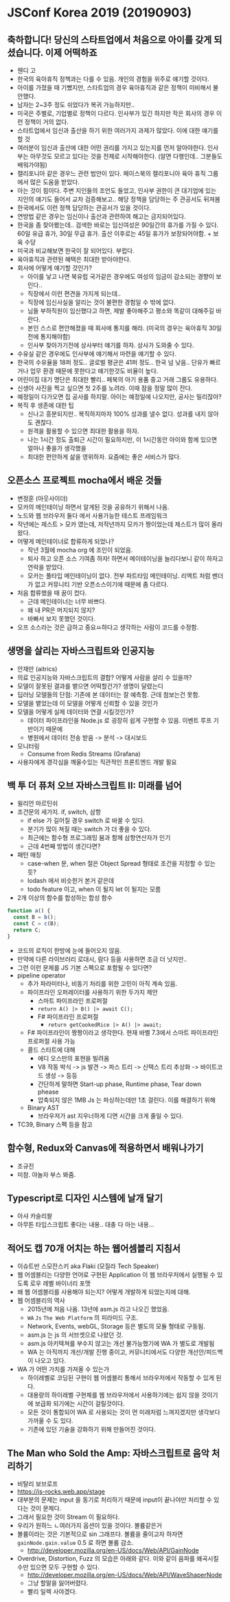 # JSConf Korea 2019 (20190903)

## 축하합니다! 당신의 스타트업에서 처음으로 아이를 갖게 되셨습니다. 이제 어떡하죠

- 웬디 고
- 한국의 육아휴직 정책과는 다를 수 있음. 개인의 경험을 위주로 얘기할 것이다.
- 아이를 가졌을 때 기뻤지만, 스타트업의 경우 육아휴직과 같은 정책이 미비해서 불안했다.
- 남자는 2~3주 정도 쉬었다가 복귀 가능하지만..
- 미국은 주별로, 기업별로 정책이 다르다. 인사부가 있긴 하지만 작은 회사의 경우 이런 정책이 거의 없다.
- 스타트업에서 임신과 출산을 하기 위한 여러가지 과제가 많았다. 이에 대한 얘기를 할 것
- 여러분이 임신과 출산에 대한 어떤 권리를 가지고 있는지를 먼저 알아야한다. 인사부는 아무것도 모르고 있다는 것을 전제로 시작해야한다. (알면 다행인데.. 그분들도 배워가야됨)
- 캘리포니아 같은 경우느 관련 법안이 있다. 페이스북의 캘리포니아 육아 휴직 그룹에서 많은 도움을 받았다.
- 아는 것이 힘이다. 주변 지인들의 조언도 들었고, 인사부 권한이 큰 대기업에 있는 지인의 얘기도 들어서 교차 검증해보고.. 해당 정책을 담당하는 주 관공서도 뒤져봄
- 한국에서도 이런 정책 담당하는 관공서가 있을 것이다.
- 연방법 같은 경우는 임신이나 출산과 관련하여 해고는 금지되어있다.
- 한국을 좀 찾아봤는데.. 검색한 바로는 임신여성은 90일간의 휴가를 가질 수 있다. 60일 유급 휴가, 30일 무급 휴가. 출산 이후로는 45일 휴가가 보장되어야함. + 보육 수당
- 미국과 비교해보면 한국이 잘 되어있다. 부럽다.
- 육아휴직과 관련된 혜택은 최대한 받아야한다.
- 회사에 어떻게 얘기할 것인가?
  - 아이를 낳고 나면 북유럽 국가같은 경우에도 여성의 임금이 감소되는 경향이 보인다..
  - 직장에서 이런 편견을 가지게 되는데..
  - 직장에 임신사실을 알리는 것이 불편한 경험일 수 밖에 없다.
  - 님들 부하직원이 임신했다고 하면, 제발 좋아해주고  평소와 똑같이 대해주길 바란다.
  - 본인 스스로 편안해졌을 때 회사에 통지를 해라. (미국의 경우는 육아휴직 30일 전에 통지해야함)
  - 인사부 찾아가기전에 상사부터 얘기를 하자. 상사가 도와줄 수 있다.
- 수유실 같은 경우에도 인사부에 얘기해서 마련을 얘기할 수 있다.
- 한국의 수유율을 18퍼 정도.. 글로벌 평균은 41퍼 정도.. 한국 넘 낮음.. 단유가 빠르거나 업무 환경 때문에 못한다고 얘기한것도 비율이 높다.
- 어린이집 대기 명단은 최대한 빨리.. 페북의 아기 용품 중고 거래 그룹도 유용하다.
- 신생아 사진을 찍고 싶으면 첫 2주를 노려라. 이때 잠을 정말 많이 잔다.
- 예정일이 다가오면 집 공사를 하지말. 아이는 예정일에 나오지만, 공사는 밀리잖아?
- 복직 후 생존에 대한 팁
  - 신나고 흥분되지만.. 복직하지마자 100% 성과를 낼수 없다. 성과를 내지 않아도 괜찮다.
  - 원격을 활용할 수 있으면 최대한 활용을 하자.
  - 나는 1시간 정도 출퇴근 시간이 필요하지만, 이 1시간동안 아이와 함께 있으면 얼마나 좋을가 생각했을
  - 최대한 편안하게 삶을 영위하자. 요즘에는 좋은 서비스가 많다.

## 오픈소스 프로젝트 mocha에서 배운 것들

- 변정훈 (아웃사이더)
- 모카의 메인테이닝 하면서 알게된 것을 공유하기 위해서 나옴.
- 노드와 웹 브라우저 둘다 에서 사용가능한 테스트 프레임워크
- 작년에는 제스트 > 모카 였는데, 저작년까지 모카가 짱이었는데 제스트가 많이 올라왔다.
- 어떻게 메인테이너로 합류하게 되었나?
  - 작년 3월에 mocha org 에 조인이 되었음.
  - 퇴사 하고 오픈 소스 기여좀 하자! 하면서 메이테이닝을 늘리다보니 같이 하자고 연락을 받았다.
  - 모카는 풀타입 메인테이닝이 없다. 전부 파트타임 메인테이닝. 리액트 처럼 벤더가 없고 커뮤니티 기반 오픈소스이기에 때문에 좀 다르다.
- 처음 합류했을 때 꿈이 컸다.
  - 근데 메인테이너는 너무 바쁘다.
  - 왜 내 PR은 머지되지 않지?
  - 바빠서 보지 못했던 것이다. 
- 오프 소스라는 것은 급하고 중요ㅛ하다고 생각하는 사람이 코드를 수정함.


## 생명을 살리는 자바스크립트와 인공지능

- 안재만 (aitrics)
- 의료 인공지능와 자바스크립트의 결합? 어떻게 사람을 살리 수 있을까?
- 모델이 잘못된 결과를 뱉으면 어떡할건가? 생명이 달렸는디
- 딥러닝 모델들의 단점: 기존에 본 데이터는 잘 예측함. 근데 첨보는건 못함.
- 모델을 뱉었는데 이 모델을 어떻게 신뢰할 수 있을 것인가
- 모델을 어떻게 실제 데이터와 연결 시킬것인가?
  - 데이터 파이프라인을 Node.js 로 굉장히 쉽게 구현할 수 있음. 이벤트 루프 기반이기 때문에
  - 병원에서 데이터 전송 받음 -> 분석 -> 대시보드
- 모니터링
  - Consume from Redis Streams (Grafana)  
- 사용자에게 경각심을 깨울수있는 직관적인 프론트엔드 개발 필요



## 백 투 더 퓨처 오브 자바스크립트 II: 미래를 넘어

- 윌리언 마르틴쉬
- 조건문의 세가지. if, switch, 삼항
  - if else 가 길어질 경우 switch 로 바꿀 수 있다.
  - 분기가 많이 쳐질 때는 switch 가 더 좋을 수 있다.
  - 최근에는 함수형 프로그래밍 붐과 함께 삼항연산자가 인기
  - 근데 4번째 방법이 생긴다면?
- 패턴 매칭
  - case-when 문, when 절은 Object Spread 형태로 조건을 지정할 수 있는 듯?
  - lodash 에서 비슷한거 본거 같은데
  - todo feature 이고, when 이 될지 let 이 될지는 모름
- 2개 이상의 함수를 합성하는 합성 함수
```javascript
function a() {
  const B = b();
  const C = c(B);
  return C;
}
```
- 코드의 로직이 한방에 눈에 들어오지 않음.
- 만약에 다른 라이브러리 로대시, 람다 등을 사용하면 조금 더 낫지만..
- 그런 이런 문제를 JS 기본 스펙으로 포함될 수 있다면?
- pipeline operator
  - 추가 파라미터나, 비동기 처리를 위한 고민이 아직 계속 있음.
  - 파이프라인 오퍼레이터를 사용하기 위한 두가지 제안 
    - 스마트 파이프라인 프로퍼절
     -  `return A() |> B() |> await C();`
    - F# 파이프라인 프로퍼절
      -  `return getCookedRice |> A() |> await;`
  - F# 파이프라인이 짱짱이라고 생각한다. 현재 바벨 7.3에서 스마트 파이프라인 프로퍼절 사용 가능
  - 콜드 스타트에 대해
    - 에디 오스만의 표현을 빌려옴
    - V8 작동 박식 -> js 발견 -> 파스 트리 -> 신택스 트리 추상화 -> 바이트코드 생성 -> 등등
    - 간단하게 말하면 Start-up phase, Runtime phase, Tear down phease
    - 압축되지 않은 1MB Js 는 파싱하는데만 1초 걸린다. 이를 해결하기 위해
  - Binary AST
    - 브라우저가 ast 지우너하게 디면 시간을 크게 줄일 수 있다.
- TC39, Binary 스펙 등을 참고


## 함수형, Redux와 Canvas에 적용하면서 배워나가기

- 조규진
- 미참. 야놀자 부스 봐줌.

## Typescript로 디자인 시스템에 날개 달기

- 아샤 카슬리왈
- 아무튼 타입스크립트 좋다는 내용.. 대충 다 아는 내용...

## 적어도 캡 70개 어치는 하는 웹어셈블리 지침서

- 이슈트반 스모잔스키 aka Flaki (모질라 Tech Speaker)
- 웹 어셈블리는 다양한 언어로 구현된 Application 이 웹 브라우저에서 실행될 수 있도록 로우 레벨 바이너리 포맷
- 왜 웹 어셈블리를 사용해야 되는지? 어떻게 개발하게 되었는지에 대해.
- 웹 어셈블리의 역사
  - 2015년에 처음 나옴. 13년에 asm.js 라고 나오긴 했었음.
  - `WA` `Js` `The Web Platform` 의 피라미드 구조.
  - Network, Events, webGL, Storage 등은 별도의 모듈 형태로 구동됨.
  - asm.js 는 js 의 서브셋으로 나왔던 것.
  - asm.js 아키텍쳐를 부수지 않고는 개선 불가능했기에 WA 가 별도로 개발됨
  - WA 는 아직까지 개선/개발 진행 중이고, 커뮤니티에서도 다양한 개선안/피드백이 나오고 있다.
- WA 가 어떤 가치를 가져올 수 있는가
  - 하이레벨로 코딩된 구현이 웹 어셈블리 통해서 브라우저에서 작동할 수 있게 된다.
  - 대용량의 하이레벨 구현체를 웹 브라우저에서 사용하기에는 쉽지 않을 것이기에 보급화 되기에는 시간이 걸릴것이다.
  - 모든 것이 통합되어 WA 로 사용되는 것이 먼 미래처럼 느껴지겠지만 생각보다 가까울 수 도 있다.
  - 기존에 있던 기술을 강화하기 위해 만들어진 것이다.


## The Man who Sold the Amp: 자바스크립트로 음악 처리하기

- 비탈리 보브로프
- https://js-rocks.web.app/stage
- 대부분의 문제는 input 을 동기로 처리하기 때문에 input이 끝나야만 처리할 수 있다는 것이 문제다.
- 그래서 필요한 것이 Stream 이 필요하다.
- 우리가 원하느 ㄴ여러가지 옵션이 있을 것이다. 볼륨같은거
- 볼륨이라는 것은 기본적으로 sin 그래프다. 볼륨을 줄이고자 하자면 `gainNode.gain.value` 0.5 로 하면 볼륨 감소.
  - http://developer.mozilla.org/en-US/docs/Web/API/GainNode
- Overdrive, Distortion, Fuzz 의 모습은 아래와 같다. 이와 같이 음파를 왜곡시킬수만 있으면 모두 구현할 수 있다.
  - http://developer.mozilla.org/en-US/docs/Web/API/WaveShaperNode
  - 그냥 할말을 잃어버렸다.
  - 빨리 일렉 사야겠다.
